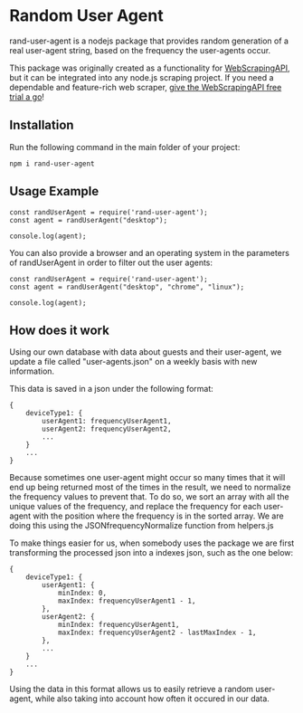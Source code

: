 # Random User Agent

rand-user-agent is a nodejs package that provides random generation of a real user-agent string, based on the frequency the user-agents occur.

This package was originally created as a functionality for [WebScrapingAPI](https://www.webscrapingapi.com/), but it can be integrated into any node.js scraping project. If you need a dependable and feature-rich web scraper, [give the WebScrapingAPI free trial a go](https://www.webscrapingapi.com/pricing/)!

## Installation

Run the following command in the main folder of your project:

```
npm i rand-user-agent
```

## Usage Example 

```
const randUserAgent = require('rand-user-agent');
const agent = randUserAgent("desktop");

console.log(agent);

```

You can also provide a browser and an operating system in the parameters of randUserAgent in order to filter out the user agents:

```
const randUserAgent = require('rand-user-agent');
const agent = randUserAgent("desktop", "chrome", "linux");

console.log(agent);

```

## How does it work

Using our own database with data about guests and their user-agent, we update a file called "user-agents.json" on a weekly basis with new information. 

This data is saved in a json under the following format:

```
{
    deviceType1: {
        userAgent1: frequencyUserAgent1,
        userAgent2: frequencyUserAgent2,
        ...
    }
    ...
}
```

Because sometimes one user-agent might occur so many times that it will end up being returned most of the times in the result, we need to normalize the frequency values to prevent that. To do so, we sort an array with all the unique values of the frequency, and replace the frequency for each user-agent with the position where the frequency is in the sorted array. We are doing this using the JSONfrequencyNormalize function from helpers.js

To make things easier for us, when somebody uses the package we are first transforming the processed json into a indexes json, such as the one below:

```
{
    deviceType1: {
        userAgent1: {
            minIndex: 0,
            maxIndex: frequencyUserAgent1 - 1,
        },
        userAgent2: {
            minIndex: frequencyUserAgent1,
            maxIndex: frequencyUserAgent2 - lastMaxIndex - 1,
        },
        ...
    }
    ...
}
```

Using the data in this format allows us to easily retrieve a random user-agent, while also taking into account how often it occured in our data.
